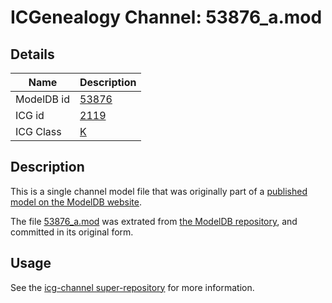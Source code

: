 # ICGenealogy Channel: 53876\_a.mod

## Details

Name | Description
---- | -----------
ModelDB id | [53876](http://senselab.med.yale.edu/ModelDB/ShowModel.cshtml?model=53876)
ICG id | [2119](http://icg.neurotheory.ox.ac.uk/channels/1/2119)
ICG Class | [K](http://icg.neurotheory.ox.ac.uk/channels/1)

## Description

This is a single channel model file that was originally part of a [published model on the ModelDB website](http://senselab.med.yale.edu/mModelDB/ShowModel.cshtml?model=53876).

The file [53876\_a.mod](53876_a.mod) was extrated from [the ModelDB repository](http://senselab.med.yale.edu/ModelDB/ShowModel.cshtml?model=53876), and committed in its original form.

## Usage

See the [icg-channel super-repository](https://github.com/icgenealogy/icg-channels) for more information.